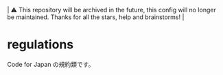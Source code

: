 | ⚠️ This repository will be archived in the future, this config will no longer be maintained. Thanks for all the stars, help and brainstorms! |

# regulations
Code for Japan の規約類です。
